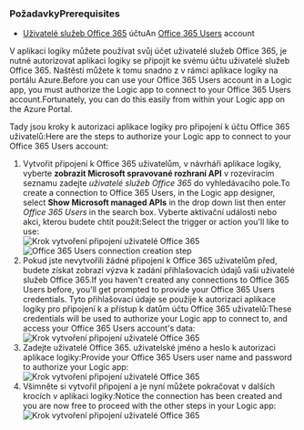 ### <a name="prerequisites"></a><span data-ttu-id="b801d-101">Požadavky</span><span class="sxs-lookup"><span data-stu-id="b801d-101">Prerequisites</span></span>
* <span data-ttu-id="b801d-102">[Uživatelé služeb Office 365](https://office365.com) účtu</span><span class="sxs-lookup"><span data-stu-id="b801d-102">An [Office 365 Users](https://office365.com) account</span></span>  

<span data-ttu-id="b801d-103">V aplikaci logiky můžete používat svůj účet uživatelé služeb Office 365, je nutné autorizovat aplikaci logiky se připojit ke svému účtu uživatelé služeb Office 365. Naštěstí můžete k tomu snadno z v rámci aplikace logiky na portálu Azure.</span><span class="sxs-lookup"><span data-stu-id="b801d-103">Before you can use your Office 365 Users account in a Logic app, you must authorize the Logic app to connect to your Office 365 Users account.Fortunately, you can do this easily from within your Logic app on the Azure Portal.</span></span>  

<span data-ttu-id="b801d-104">Tady jsou kroky k autorizaci aplikace logiky pro připojení k účtu Office 365 uživatelů:</span><span class="sxs-lookup"><span data-stu-id="b801d-104">Here are the steps to authorize your Logic app to connect to your Office 365 Users account:</span></span>  

1. <span data-ttu-id="b801d-105">Vytvořit připojení k Office 365 uživatelům, v návrháři aplikace logiky, vyberte **zobrazit Microsoft spravované rozhraní API** v rozevíracím seznamu zadejte *uživatelé služeb Office 365* do vyhledávacího pole.</span><span class="sxs-lookup"><span data-stu-id="b801d-105">To create a connection to Office 365 Users, in the Logic app designer, select **Show Microsoft managed APIs** in the drop down list then enter *Office 365 Users* in the search box.</span></span> <span data-ttu-id="b801d-106">Vyberte aktivační události nebo akci, kterou budete chtít použít:</span><span class="sxs-lookup"><span data-stu-id="b801d-106">Select the trigger or action you'll like to use:</span></span>  
   <span data-ttu-id="b801d-107">![Krok vytvoření připojení uživatelé Office 365](./media/connectors-create-api-office365users/office365users-1.png)</span><span class="sxs-lookup"><span data-stu-id="b801d-107">![Office 365 Users connection creation step](./media/connectors-create-api-office365users/office365users-1.png)</span></span>  
2. <span data-ttu-id="b801d-108">Pokud jste nevytvořili žádné připojení k Office 365 uživatelům před, budete získat zobrazí výzva k zadání přihlašovacích údajů vaši uživatelé služeb Office 365.</span><span class="sxs-lookup"><span data-stu-id="b801d-108">If you haven't created any connections to Office 365 Users before, you'll get prompted to provide your Office 365 Users credentials.</span></span> <span data-ttu-id="b801d-109">Tyto přihlašovací údaje se použije k autorizaci aplikace logiky pro připojení k a přístup k datům účtu Office 365 uživatelů:</span><span class="sxs-lookup"><span data-stu-id="b801d-109">These credentials will be used to authorize your Logic app to connect to, and access your Office 365 Users account's data:</span></span>  
   ![Krok vytvoření připojení uživatelé Office 365](./media/connectors-create-api-office365users/office365users-2.png)  
3. <span data-ttu-id="b801d-111">Zadejte uživatelé Office 365. uživatelské jméno a heslo k autorizaci aplikace logiky:</span><span class="sxs-lookup"><span data-stu-id="b801d-111">Provide your Office 365 Users user name and password to authorize your Logic app:</span></span>  
   ![Krok vytvoření připojení uživatelé Office 365](./media/connectors-create-api-office365users/office365users-3.png)  
4. <span data-ttu-id="b801d-113">Všimněte si vytvořil připojení a je nyní můžete pokračovat v dalších krocích v aplikaci logiky:</span><span class="sxs-lookup"><span data-stu-id="b801d-113">Notice the connection has been created and you are now free to proceed with the other steps in your Logic app:</span></span>  
   ![Krok vytvoření připojení uživatelé Office 365](./media/connectors-create-api-office365users/office365users-4.png)  

